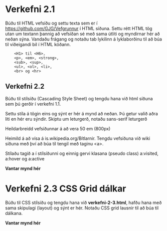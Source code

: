 # Verkefni 2.1

Búðu til HTML vefsíðu og settu texta sem er í  https://github.com/GJG/Vefgrunnur í HTML síðuna.  Settu rétt HTML tög utan um textann þannig að vefsíðan sé með sama útliti og myndirnar hér að neðan sýna.  Vandaðu frágang og notaðu tab lykilinn á lyklaborðinu til að búa til viðeigandi bil í HTML kóðann.

```
    <H1> til <H6>, 
    <p>, <em>, <strong>, 
    <sub>, <sup>, 
    <ul>, <ol>, <li>, 
    <br> og <hr> 
```

## Verkefni 2.2  

Búðu til stílsíðu (Cascading Style Sheet) og tengdu hana við html síðuna sem þú gerðir í verkefni 1.1.

Settu stíla á tögin eins og sýnt er hér á mynd að neðan.  Þú getur valið aðra liti en hér eru sýndir.  Skiptu um leturgerð, notaðu sans-serif leturgerð

Heildarbreidd vefsíðunnar á að vera 50 em (800px)

Heimild á að vísa á is.wikipedia.org/Bítlarnir. Tengdu vefsíðuna við wiki síðuna með því að búa til tengil með taginu &lt;a>.  

Stílaðu tagið a í stílsíðunni og einnig gervi klasana (pseudo class) a:visited, a:hover og a:active  

**Vantar mynd hér**

# Verkefni 2.3  CSS Grid dálkar

Búðu til CSS stílsíðu og tengdu hana við **verkefni-2-3.html**, hafðu hana með sama skipulagi (layout) og sýnt er hér.  Notaðu CSS grid lausnir  til að búa til dálkana.   

**Vantar mynd hér**